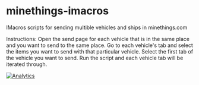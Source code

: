 minethings-imacros
==================

IMacros scripts for sending multible vehicles and ships in minethings.com

Instructions:
Open the send page for each vehicle that is in the same place and you want to send to the same place.
Go to each vehicle's tab and select the items you want to send with that particular vehicle.
Select the first tab of the vehicle you want to send.
Run the script and each vehicle tab will be iterated through.

[![Analytics](https://ga-beacon.appspot.com/UA-54737482-1/Pilsburgh/minethings-imacros?pixel)](https://github.com/igrigorik/ga-beacon)
